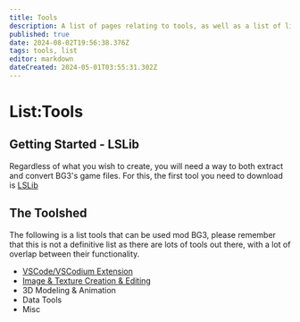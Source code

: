 ```yaml
---
title: Tools
description: A list of pages relating to tools, as well as a list of links to useful tools.
published: true
date: 2024-08-02T19:56:38.376Z
tags: tools, list
editor: markdown
dateCreated: 2024-05-01T03:55:31.302Z
---
```


# List:Tools

## Getting Started - LSLib
Regardless of what you wish to create, you will need a way to both extract and convert BG3's game files. For this, the first tool you need to download is [LSLib](https://github.com/Norbyte/lslib)


## The Toolshed
The following is a list tools that can be used mod BG3, please remember that this is not a definitive list as there are lots of tools out there, with a lot of overlap between their functionality.

- [VSCode/VSCodium Extension](bg3-mod-helper)
- [Image & Texture Creation & Editing](Image-Editing-Tools)
- 3D Modeling & Animation
- Data Tools
- Misc
